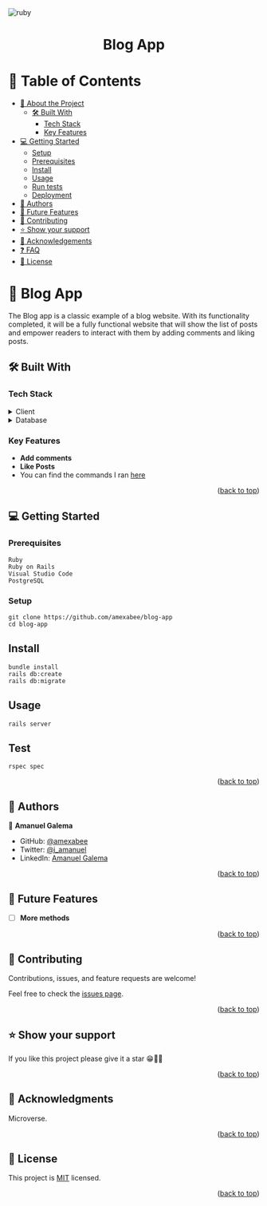 <img src="https://img.shields.io/badge/rails-%23CC0000.svg?style=for-the-badge&logo=ruby-on-rails&logoColor=white" alt="ruby" height="auto" />

<div align="center">
  <h1><b>Blog App</b></h1>
</div>

# 📗 Table of Contents

- [📖 About the Project](#about-project)
  - [🛠 Built With](#built-with)
    - [Tech Stack](#tech-stack)
    - [Key Features](#key-features)
- [💻 Getting Started](#getting-started)
  - [Setup](#setup)
  - [Prerequisites](#prerequisites)
  - [Install](#install)
  - [Usage](#usage)
  - [Run tests](#run-tests)
  - [Deployment](#triangular_flag_on_post-deployment)
- [👥 Authors](#authors)
- [🔭 Future Features](#future-features)
- [🤝 Contributing](#contributing)
- [⭐️ Show your support](#support)
- [🙏 Acknowledgements](#acknowledgements)
- [❓ FAQ](#faq)
- [📝 License](#license)

# 📖 Blog App <a name="about-project"></a>

The Blog app is a classic example of a blog website. With its functionality completed, it will be a fully functional website that will show the list of posts and empower readers to interact with them by adding comments and liking posts.

## 🛠 Built With <a name="built-with"></a>

### Tech Stack <a name="tech-stack"></a>

<details>
  <summary>Client</summary>
  <ul>
    <li><a href="https://www.ruby-lang.org/en/">Ruby</a></li>
  </ul>
</details>

<details>
<summary>Database</summary>
  <ul>
    <li><a href="https://www.postgresql.org/">PostgreSQL</a></li>
  </ul>
</details>

### Key Features <a name="key-features"></a>

- **Add comments**
- **Like Posts**
- You can find the commands I ran [here](./commands.md)

<p align="right">(<a href="#readme-top">back to top</a>)</p>

## 💻 Getting Started <a name="getting-started"></a>


### Prerequisites

```
Ruby
Ruby on Rails
Visual Studio Code
PostgreSQL

```
### Setup

```
git clone https://github.com/amexabee/blog-app
cd blog-app
```

## Install

```
bundle install
rails db:create
rails db:migrate

```
## Usage

```
rails server
```
## Test
```
rspec spec
```

<p align="right">(<a href="#readme-top">back to top</a>)</p>

## 👥 Authors <a name="authors"></a>

👤 **Amanuel Galema**

- GitHub: [@amexabee](https://github.com/amexabee)
- Twitter: [@i_amanuel](https://twitter.com/i_amanuel)
- LinkedIn: [Amanuel Galema](https://linkedin.com/in/amanuel-galema)

<p align="right">(<a href="#readme-top">back to top</a>)</p>

## 🔭 Future Features <a name="future-features"></a>

- [ ] **More methods**

<p align="right">(<a href="#readme-top">back to top</a>)</p>

## 🤝 Contributing <a name="contributing"></a>

Contributions, issues, and feature requests are welcome!

Feel free to check the [issues page](https://github.com/amexabee/blog-app/issues).

<p align="right">(<a href="#readme-top">back to top</a>)</p>

## ⭐️ Show your support <a name="support"></a>

If you like this project please give it a star 😁🌟✨

<p align="right">(<a href="#readme-top">back to top</a>)</p>

## 🙏 Acknowledgments <a name="acknowledgements"></a>

Microverse.

<p align="right">(<a href="#readme-top">back to top</a>)</p>

## 📝 License <a name="license"></a>

This project is [MIT](./LICENSE) licensed.

<p align="right">(<a href="#readme-top">back to top</a>)</p>
